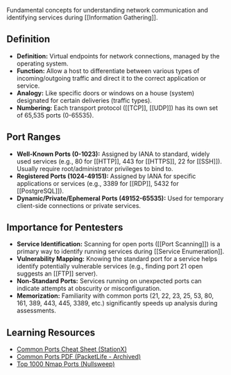 Fundamental concepts for understanding network communication and identifying services during [[Information Gathering]].

## Definition

- **Definition:** Virtual endpoints for network connections, managed by the operating system.
- **Function:** Allow a host to differentiate between various types of incoming/outgoing traffic and direct it to the correct application or service.
- **Analogy:** Like specific doors or windows on a house (system) designated for certain deliveries (traffic types).
- **Numbering:** Each transport protocol ([[TCP]], [[UDP]]) has its own set of 65,535 ports (0-65535).

## Port Ranges

- **Well-Known Ports (0-1023):** Assigned by IANA to standard, widely used services (e.g., 80 for [[HTTP]], 443 for [[HTTPS]], 22 for [[SSH]]). Usually require root/administrator privileges to bind to.
- **Registered Ports (1024-49151):** Assigned by IANA for specific applications or services (e.g., 3389 for [[RDP]], 5432 for [[PostgreSQL]]).
- **Dynamic/Private/Ephemeral Ports (49152-65535):** Used for temporary client-side connections or private services.

## Importance for Pentesters

- **Service Identification:** Scanning for open ports ([[Port Scanning]]) is a primary way to identify running services during [[Service Enumeration]].
- **Vulnerability Mapping:** Knowing the standard port for a service helps identify potentially vulnerable services (e.g., finding port 21 open suggests an [[FTP]] server).
- **Non-Standard Ports:** Services running on unexpected ports can indicate attempts at obscurity or misconfiguration.
- **Memorization:** Familiarity with common ports (21, 22, 23, 25, 53, 80, 161, 389, 443, 445, 3389, etc.) significantly speeds up analysis during assessments.

## Learning Resources

- [Common Ports Cheat Sheet (StationX)](https://www.stationx.net/common-ports-cheat-sheet/)
- [Common Ports PDF (PacketLife - Archived)](https://web.archive.org/web/20240315102711/https://packetlife.net/media/library/23/common-ports.pdf)
- [Top 1000 Nmap Ports (Nullsweep)](https://nullsec.us/top-1-000-tcp-and-udp-ports-nmap-default/)
